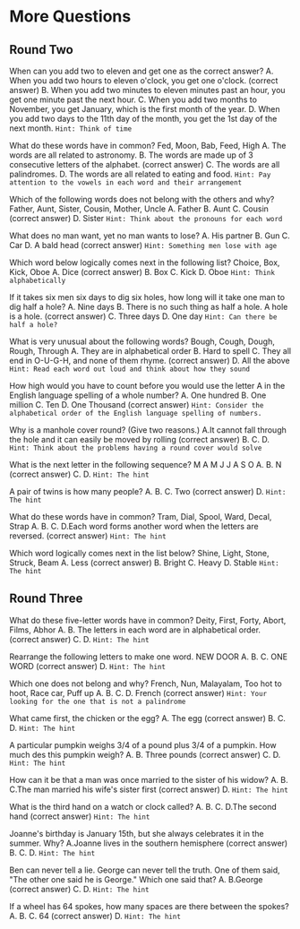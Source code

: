# More Questions

## Round Two

When can you add two to eleven and get one as the correct answer?
A. When you add two hours to eleven o'clock, you get one o'clock. (correct answer)
B. When you add two minutes to eleven minutes past an hour, you get one minute past the next hour.
C. When you add two months to November, you get January, which is the first month of the year.
D. When you add two days to the 11th day of the month, you get the 1st day of the next month.
`Hint: Think of time`

What do these words have in common? Fed, Moon, Bab, Feed, High
A. The words are all related to astronomy.
B. The words are made up of 3 consecutive letters of the alphabet. (correct answer)
C. The words are all palindromes.
D. The words are all related to eating and food.
`Hint: Pay attention to the vowels in each word and their arrangement`

Which of the following words does not belong with the others and why? Father, Aunt, Sister, Cousin, Mother, Uncle
A. Father
B. Aunt
C. Cousin (correct answer)
D. Sister
`Hint: Think about the pronouns for each word`

What does no man want, yet no man wants to lose?
A. His partner
B. Gun
C. Car 
D. A bald head (correct answer)
`Hint: Something men lose with age`

Which word below logically comes next in the following list? Choice, Box, Kick, Oboe
A. Dice (correct answer)
B. Box
C. Kick
D. Oboe
`Hint: Think alphabetically`

If it takes six men six days to dig six holes, how long will it take one man to dig half a hole?
A. Nine days
B. There is no such thing as half a hole. A hole is a hole. (correct answer)
C. Three days
D. One day
`Hint: Can there be half a hole?`

What is very unusual about the following words? Bough, Cough, Dough, Rough, Through
A. They are in alphabetical order
B. Hard to spell
C. They all end in O-U-G-H, and none of them rhyme. (correct answer)
D. All the above
`Hint: Read each word out loud and think about how they sound`

How high would you have to count before you would use the letter A in the English language spelling of a whole number?
A. One hundred
B. One million
C. Ten
D. One Thousand (correct answer)
`Hint: Consider the alphabetical order of the English language spelling of numbers.`

Why is a manhole cover round? (Give two reasons.)
A.It cannot fall through the hole and it can easily be moved by rolling (correct answer)
B.
C.
D.
`Hint: Think about the problems having a round cover would solve`

What is the next letter in the following sequence? M A M J J A S O 
A.
B. N (correct answer)
C.
D.
`Hint: The hint`

A pair of twins is how many people?
A.
B.
C. Two (correct answer)
D.
`Hint: The hint`

What do these words have in common? Tram, Dial, Spool, Ward, Decal, Strap
A.
B.
C.
D.Each word forms another word when the letters are reversed. (correct answer)
`Hint: The hint`

Which word logically comes next in the list below? Shine, Light, Stone, Struck, Beam
A. Less (correct answer)
B. Bright
C. Heavy
D. Stable
`Hint: The hint`

## Round Three

What do these five-letter words have in common? Deity, First, Forty, Abort, Films, Abhor
A.
B. The letters in each word are in alphabetical order. (correct answer)
C.
D.
`Hint: The hint`

Rearrange the following letters to make one word. NEW DOOR
A.
B.
C. ONE WORD (correct answer)
D.
`Hint: The hint`

Which one does not belong and why? French, Nun, Malayalam, Too hot to hoot, Race car, Puff up
A.
B.
C.
D. French (correct answer)
`Hint: Your looking for the one that is not a palindrome`

What came first, the chicken or the egg?
A. The egg (correct answer)
B.
C.
D.
`Hint: The hint`

A particular pumpkin weighs 3/4 of a pound plus 3/4 of a pumpkin. How much des this pumpkin weigh?
A.
B. Three pounds (correct answer)
C.
D.
`Hint: The hint`

How can it be that a man was once married to the sister of his widow?
A.
B.
C.The man married his wife's sister first (correct answer)
D.
`Hint: The hint`

What is the third hand on a watch or clock called?
A.
B.
C.
D.The second hand (correct answer)
`Hint: The hint`

Joanne's birthday is January 15th, but she always celebrates it in the summer. Why?
A.Joanne lives in the southern hemisphere (correct answer)
B.
C.
D.
`Hint: The hint`

Ben can never tell a lie. George can never tell the truth. One of them said, "The other one said he is George." Which one said that?
A.
B.George (correct answer)
C.
D.
`Hint: The hint`

If a wheel has 64 spokes, how many spaces are there between the spokes?
A.
B.
C. 64 (correct answer)
D.
`Hint: The hint`